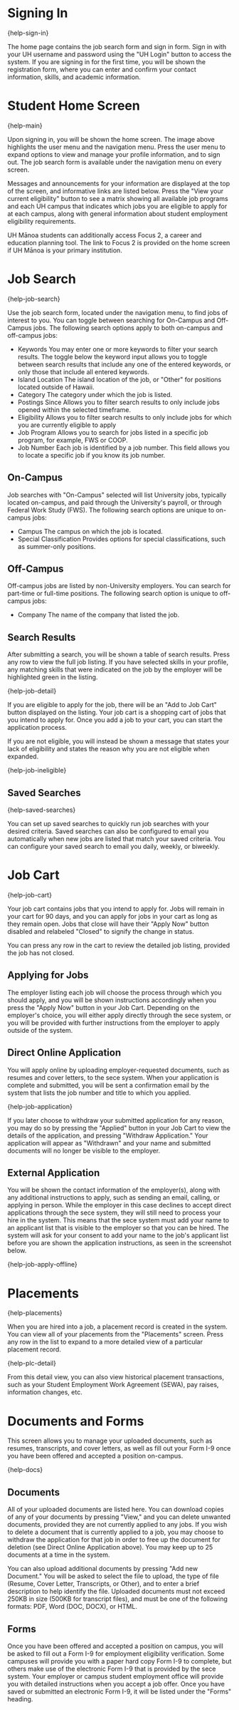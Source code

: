 # Signing In

{help-sign-in}

The home page contains the job search form and sign in form.  Sign in with your UH username and password using the "UH Login" button to access the system.  If you are signing in for the first time, you will be shown the registration form, where you can enter and confirm your contact information, skills, and academic information.

# Student Home Screen

{help-main}

Upon signing in, you will be shown the home screen.  The image above highlights the user menu and the navigation menu.  Press the user menu to expand options to view and manage your profile information, and to sign out.  The job search form is available under the navigation menu on every screen.

Messages and announcements for your information are displayed at the top of the screen, and informative links are listed below.  Press the "View your current eligibility" button to see a matrix showing all available job programs and each UH campus that indicates which jobs you are eligible to apply for at each campus, along with general information about student employment eligibility requirements.

UH Mānoa students can additionally access Focus 2, a career and education planning tool.  The link to Focus 2 is provided on the home screen if UH Mānoa is your primary institution.

# Job Search

{help-job-search}

Use the job search form, located under the navigation menu, to find jobs of interest to you.  You can toggle between searching for On-Campus and Off-Campus jobs.  The following search options apply to both on-campus and off-campus jobs:

* Keywords
    You may enter one or more keywords to filter your search results.  The toggle below the keyword input allows you to toggle between search results that include any one of the entered keywords, or only those that include all entered keywords.
* Island Location
    The island location of the job, or "Other" for positions located outside of Hawaii.
* Category
    The category under which the job is listed. 
* Postings Since
    Allows you to filter search results to only include jobs opened within the selected timeframe.
* Eligibility
    Allows you to filter search results to only include jobs for which you are currently eligible to apply
* Job Program
    Allows you to search for jobs listed in a specific job program, for example, FWS or COOP.
* Job Number 
    Each job is identified by a job number.  This field allows you to locate a specific job if you know its job number. 

## On-Campus

Job searches with "On-Campus" selected will list University jobs, typically located on-campus, and paid through the University's payroll, or through Federal Work Study (FWS).  The following search options are unique to on-campus jobs:

* Campus
    The campus on which the job is located.
* Special Classification
    Provides options for special classifications, such as summer-only positions.

## Off-Campus

Off-campus jobs are listed by non-University employers.  You can search for part-time or full-time positions.  The following search option is unique to off-campus jobs:

* Company
    The name of the company that listed the job.

## Search Results

After submitting a search, you will be shown a table of search results.  Press any row to view the full job listing.  If you have selected skills in your profile, any matching skills that were indicated on the job by the employer will be highlighted green in the listing.

{help-job-detail}

If you are eligible to apply for the job, there will be an "Add to Job Cart" button displayed on the listing.  Your job cart is a shopping cart of jobs that you intend to apply for.  Once you add a job to your cart, you can start the application process.  

If you are not eligible, you will instead be shown a message that states your lack of eligibility and states the reason why you are not eligible when expanded.

{help-job-ineligible}

## Saved Searches

{help-saved-searches}

You can set up saved searches to quickly run job searches with your desired criteria.  Saved searches can also be configured to email you automatically when new jobs are listed that match your saved criteria.  You can configure your saved search to email you daily, weekly, or biweekly.

# Job Cart

{help-job-cart}

Your job cart contains jobs that you intend to apply for.  Jobs will remain in your cart for 90 days, and you can apply for jobs in your cart as long as they remain open.  Jobs that close will have their "Apply Now" button disabled and relabeled "Closed" to signify the change in status.

You can press any row in the cart to review the detailed job listing, provided the job has not closed.

## Applying for Jobs

The employer listing each job will choose the process through which you should apply, and you will be shown instructions accordingly when you press the "Apply Now" button in your Job Cart.  Depending on the employer's choice, you will either apply directly through the sece system, or you will be provided with further instructions from the employer to apply outside of the system.

## Direct Online Application

You will apply online by uploading employer-requested documents, such as resumes and cover letters, to the sece system.  When your application is complete and submitted, you will be sent a confirmation email by the system that lists the job number and title to which you applied.

{help-job-application}

If you later choose to withdraw your submitted application for any reason, you may do so by pressing the "Applied" button in your Job Cart to view the details of the application, and pressing "Withdraw Application."  Your application will appear as "Withdrawn" and your name and submitted documents will no longer be visible to the employer.

## External Application

You will be shown the contact information of the employer(s), along with any additional instructions to apply, such as sending an email, calling, or applying in person.  While the employer in this case declines to accept direct applications through the sece system, they will still need to process your hire in the system.  This means that the sece system must add your name to an applicant list that is visible to the employer so that you can be hired.  The system will ask for your consent to add your name to the job's applicant list before you are shown the application instructions, as seen in the screenshot below.

{help-job-apply-offline}

# Placements

{help-placements}

When you are hired into a job, a placement record is created in the system. You can view all of your placements from the "Placements" screen.  Press any row in the list to expand to a more detailed view of a particular placement record.

{help-plc-detail}

From this detail view, you can also view historical placement transactions, such as your Student Employment Work Agreement (SEWA), pay raises, information changes, etc.

# Documents and Forms

This screen allows you to manage your uploaded documents, such as resumes, transcripts, and cover letters, as well as fill out your Form I-9 once you have been offered and accepted a position on-campus.

{help-docs}

## Documents

All of your uploaded documents are listed here.  You can download copies of any of your documents by pressing "View," and you can delete unwanted documents, provided they are not currently applied to any jobs.  If you wish to delete a document that is currently applied to a job, you may choose to withdraw the application for that job in order to free up the document for deletion (see Direct Online Application above).  You may keep up to 25 documents at a time in the system.

You can also upload additional documents by pressing "Add new Document."  You will be asked to select the file to upload, the type of file (Resume, Cover Letter, Transcripts, or Other), and to enter a brief description to help identify the file.  Uploaded documents must not exceed 250KB in size (500KB for transcript files), and must be one of the following formats: PDF, Word (DOC, DOCX), or HTML.

## Forms

Once you have been offered and accepted a position on campus, you will be asked to fill out a Form I-9 for employment eligibility verification.  Some campuses will provide you with a paper hard copy Form I-9 to complete, but others make use of the electronic Form I-9 that is provided by the sece system.  Your employer or campus student employment office will provide you with detailed instructions when you accept a job offer.  Once you have saved or submitted an electronic Form I-9, it will be listed under the "Forms" heading.